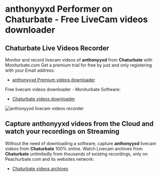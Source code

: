# anthonyyxd Performer on Chaturbate - Free LiveCam videos downloader

## Chaturbate Live Videos Recorder

Monitor and record livecam videos of **anthonyyxd** from **Chaturbate** with Moniturbate.com
Get a premium trial for free by just and only registering with your Email address:
* [anthonyyxd Premium videos downloader](https://moniturbate.com/request-demo-licence-key.html)

Free livecam videos downloader - Moniturbate Software:
* [Chaturbate videos downloader](https://moniturbate.com/moniturbate-download-software.html)

![anthonyyxd livecam videos recorder](https://peachurnet.com/templates/moniturbate-software.png)


## Capture anthonyyxd videos from the Cloud and watch your recordings on Streaming

Without the need of downloading a software, capture **anthonyyxd** livecam videos from **Chaturbate** 100% online.
Watch Livecam archives from **Chaturbate** unlimitedly from thousands of existing recordings, only on Peachurbate.com and its websites network:
* [Chaturbate videos archives](https://peachurnet.com/)